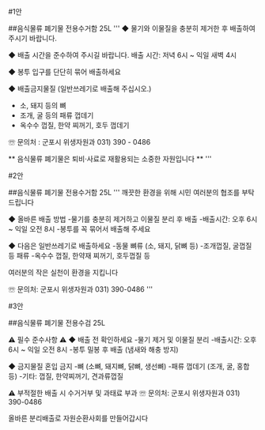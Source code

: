 #1안

##음식물류 폐기물 전용수거함 25L
'''
◆ 물기와 이물질을 충분히 제거한 후 배출하여 주시기 바랍니다.

◆ 배출 시간을 준수하여 주시길 바랍니다. 배출 시간: 저녁 6시 ~ 익일 새벽 4시

◆ 봉투 입구를 단단히 묶어 배출하세요

◆ 배출금지물질 (일반쓰레기로 배출해 주십시오.)
- 소, 돼지 등의 뼈
- 조개, 굴 등의 패류 껍데기
- 옥수수 껍질, 한약 찌꺼기, 호두 껍데기

☏  문의처 : 군포시 위생자원과 031) 390 - 0486

** 음식물류 폐기물은 퇴비·사료로 재활용되는 소중한 자원입니다 ** 
'''





#2안 

##음식물류 폐기물 전용수거함 25L
'''
깨끗한 환경을 위해 시민 여러분의 협조를 부탁드립니다

◆ 올바른 배출 방법
-물기를 충분히 제거하고 이물질 분리 후 배출
-배출시간: 오후 6시 ~ 익일 오전 8시
-봉투를 꼭 묶어서 배출해 주세요

◆ 다음은 일반쓰레기로 배출하세요
-동물 뼈류 (소, 돼지, 닭뼈 등)
-조개껍질, 굴껍질 등 패류
-옥수수 껍질, 한약재 찌꺼기, 호두껍질 등

여러분의 작은 실천이 환경을 지킵니다

☏ 문의처: 군포시 위생자원과 031) 390-0486
'''



#3안

##음식물류 폐기물 전용수검 25L

⚠ 필수 준수사항 ⚠
◆ 배출 전 확인하세요
-물기  제거 및 이물질 분리 
-배출시간: 오후 6시 ~ 익일 오전 8시
-봉투 밀봉 후 배출 (냄새와 해충 방지)

◆ 금지물질 혼입 금지
-뼈 (소뼈, 돼지뼈, 닭뼈, 생선뼈)
-패류 껍데기 (조개, 굴, 홍합 등)
-기타: 껍질, 한약찌꺼기, 견과류껍질

⚠️ 부적절한 배출 시 수거거부 및 과태료 부과
☏ 문의처: 군포시 위생자원과 031) 390-0486

올바른 분리배출로 자원순환사회를 만들어갑시다
